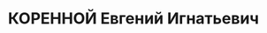 ---
title: КОРЕННОЙ Евгений Игнатьевич
description: "старший лейтенант, ком. роты 133 мех. бригады КВО. \n  ВКВС - 21.12.1937,\
  \ ВМН. Расстрелян 22.12.1937, Киев"
---